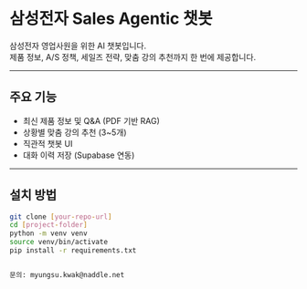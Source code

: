 # 삼성전자 Sales Agentic 챗봇

삼성전자 영업사원을 위한 AI 챗봇입니다.  
제품 정보, A/S 정책, 세일즈 전략, 맞춤 강의 추천까지 한 번에 제공합니다.

---

## 주요 기능

- 최신 제품 정보 및 Q&A (PDF 기반 RAG)
- 상황별 맞춤 강의 추천 (3~5개)
- 직관적 챗봇 UI
- 대화 이력 저장 (Supabase 연동)

---

## 설치 방법

```bash
git clone [your-repo-url]
cd [project-folder]
python -m venv venv
source venv/bin/activate
pip install -r requirements.txt


문의: myungsu.kwak@naddle.net